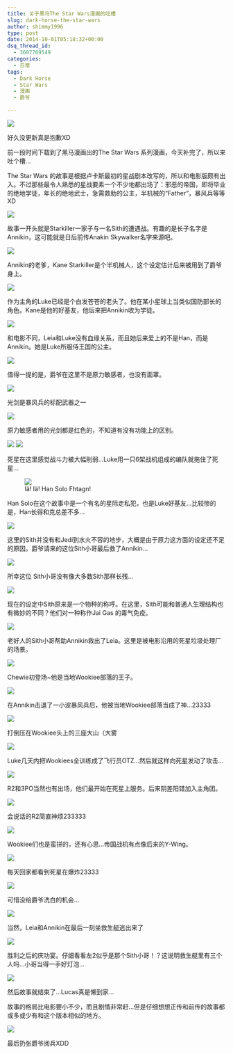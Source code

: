 ```yaml
---
title: 关于黑马The Star Wars漫画的吐槽
slug: dark-horse-the-star-wars
author: shimmy1996
type: post
date: 2014-10-01T05:18:32+00:00
dsq_thread_id:
  - 3607769549
categories:
  - 日常
tags:
  - Dark Horse
  - Star Wars
  - 漫画
  - 爵爷

---
```

<img src="/wp-content/uploads/2014/09/cover.png"/>

好久没更新真是抱歉XD

前一段时间下载到了黑马漫画出的The Star Wars 系列漫画，今天补完了，所以来吐个槽&#8230;

The Star Wars 的故事是根据卢卡斯最初的星战剧本改写的，所以和电影版颇有出入。不过那些最令人熟悉的星战要素一个不少地都出场了：邪恶的帝国，即将毕业的绝地学徒，年长的绝地武士，急需救助的公主，半机械的“Father”，暴风兵等等XD

<img src="/wp-content/uploads/2014/09/1.png"/>

故事一开头就是Starkiller一家子与一名Sith的遭遇战。有趣的是长子名字是Annikin，这可能就是日后前传Anakin Skywalker名字来源吧。

<img src="/wp-content/uploads/2014/09/sk2.png"/>

Annikin的老爹，Kane Starkiller是个半机械人，这个设定估计后来被用到了爵爷身上。

<img src="/wp-content/uploads/2014/09/luke.png"/>

作为主角的Luke已经是个白发苍苍的老头了。他在某小星球上当类似国防部长的角色。Kane是他的好基友，他后来把Annikin收为学徒。

<img src="/wp-content/uploads/2014/09/leia.png"/>

和电影不同，Leia和Luke没有血缘关系，而且她后来爱上的不是Han，而是Annikin。她是Luke所服侍王国的公主。

<img src="/wp-content/uploads/2014/09/vd.png"/>

值得一提的是，爵爷在这里不是原力敏感者，也没有面罩。

<img src="/wp-content/uploads/2014/09/st1.png"/>

光剑是暴风兵的标配武器之一

<img src="/wp-content/uploads/2014/09/st2.png"/>

原力敏感者用的光剑都是红色的，不知道有没有功能上的区别。

<img src="/wp-content/uploads/2014/09/deathstar.png"/>

<img src="/wp-content/uploads/2014/09/ds1.png"/>

死星在这里感觉战斗力被大幅削弱&#8230;Luke用一只6架战机组成的编队就拖住了死星&#8230;

<figure>
<img src="/wp-content/uploads/2014/09/solo3.png"/>
<figcaption>Iä! Iä! Han Solo Fhtagn!</figcaption>
</figure>

Han Solo在这个故事中是一个有名的星际走私犯，也是Luke好基友&#8230;比较惨的是，Han长得和克总差不多&#8230;

<img src="/wp-content/uploads/2014/09/sith1.png"/>

这里的Sith并没有和Jedi到水火不容的地步，大概是由于原力这方面的设定还不足的原因。爵爷请来的这位Sith小哥最后救了Annikin&#8230;

<img src="/wp-content/uploads/2014/09/sith.png"/>

所幸这位 Sith小哥没有像大多数Sith那样长残&#8230;

<img src="/wp-content/uploads/2014/09/Jai.png"/>

现在的设定中Sith原来是一个物种的称呼。在这里，Sith可能和普通人生理结构也有微妙的不同？他们对一种称作Jai Gas 的毒气免疫。

<img src="/wp-content/uploads/2014/09/garbage.png"/>

老好人的Sith小哥帮助Annikin救出了Leia。这里是被电影沿用的死星垃圾处理厂的场景。

<img src="/wp-content/uploads/2014/09/chw.png"/>

Chewie初登场~他是当地Wookiee部落的王子。

<img src="/wp-content/uploads/2014/09/god.png"/>

在Annikin击退了一小波暴风兵后，他被当地Wookiee部落当成了神&#8230;23333

<img src="/wp-content/uploads/2014/09/woki.png"/>

打倒压在Wookiee头上的三座大山（大雾

<img src="/wp-content/uploads/2014/09/wkp.png"/>

Luke几天内把Wookiees全训练成了飞行员OTZ&#8230;然后就这样向死星发动了攻击&#8230;

<img src="/wp-content/uploads/2014/09/cpo.png"/>

R2和3PO当然也有出场，他们最开始在死星上服务。后来阴差阳错加入主角团。

<img src="/wp-content/uploads/2014/09/r2t.png"/>

会说话的R2简直神烦233333

<img src="/wp-content/uploads/2014/09/wkpp.png"/>

Wookiee们也是蛮拼的，还有心思&#8230;帝国战机有点像后来的Y-Wing。

<img src="/wp-content/uploads/2014/09/ds3.png"/>

每天回家都看到死星在爆炸23333

<img src="/wp-content/uploads/2014/09/ds4.png"/>

可惜没给爵爷洗白的机会&#8230;

<img src="/wp-content/uploads/2014/09/kis.png"/>

当然，Leia和Annikin在最后一刻坐救生艇逃出来了

<img src="/wp-content/uploads/2014/09/lastt.png"/>

胜利之后的庆功宴。仔细看看左2似乎是那个Sith小哥！？这说明救生艇里有三个人吗&#8230;小哥当得一手好灯泡&#8230;

<img src="/wp-content/uploads/2014/09/last.png"/>

然后故事就结束了&#8230;Lucas真是懒到家&#8230;

故事的格局比电影要小不少，而且剧情非常赶&#8230;但是仔细想想正传和前传的故事都或多或少有和这个版本相似的地方。

<img src="/wp-content/uploads/2014/09/vad.png"/>

最后扔张爵爷阅兵XDD

 [1]: http://blog.shimmy1996.com/wp-content/uploads/2014/09/cover.png
 [2]: http://blog.shimmy1996.com/wp-content/uploads/2014/09/1.png
 [3]: http://blog.shimmy1996.com/wp-content/uploads/2014/09/sk2.png
 [4]: http://blog.shimmy1996.com/wp-content/uploads/2014/09/luke.png
 [5]: http://blog.shimmy1996.com/wp-content/uploads/2014/09/leia.png
 [6]: http://blog.shimmy1996.com/wp-content/uploads/2014/09/vd.png
 [7]: http://blog.shimmy1996.com/wp-content/uploads/2014/09/st1.png
 [8]: http://blog.shimmy1996.com/wp-content/uploads/2014/09/st2.png
 [9]: http://blog.shimmy1996.com/wp-content/uploads/2014/09/deathstar.png
 [10]: http://blog.shimmy1996.com/wp-content/uploads/2014/09/ds1.png
 [11]: http://blog.shimmy1996.com/wp-content/uploads/2014/09/solo3.png
 [12]: http://blog.shimmy1996.com/wp-content/uploads/2014/09/sith1.png
 [13]: http://blog.shimmy1996.com/wp-content/uploads/2014/09/sith.png
 [14]: http://blog.shimmy1996.com/wp-content/uploads/2014/09/Jai.png
 [15]: http://blog.shimmy1996.com/wp-content/uploads/2014/09/garbage.png
 [16]: http://blog.shimmy1996.com/wp-content/uploads/2014/09/chw.png
 [17]: http://blog.shimmy1996.com/wp-content/uploads/2014/09/god.png
 [18]: http://blog.shimmy1996.com/wp-content/uploads/2014/09/woki.png
 [19]: http://blog.shimmy1996.com/wp-content/uploads/2014/09/wkp.png
 [20]: http://blog.shimmy1996.com/wp-content/uploads/2014/09/cpo.png
 [21]: http://blog.shimmy1996.com/wp-content/uploads/2014/09/r2t.png
 [22]: http://blog.shimmy1996.com/wp-content/uploads/2014/09/wkpp.png
 [23]: http://blog.shimmy1996.com/wp-content/uploads/2014/09/ds3.png
 [24]: http://blog.shimmy1996.com/wp-content/uploads/2014/09/ds4.png
 [25]: http://blog.shimmy1996.com/wp-content/uploads/2014/09/kis.png
 [26]: http://blog.shimmy1996.com/wp-content/uploads/2014/09/lastt.png
 [27]: http://blog.shimmy1996.com/wp-content/uploads/2014/09/last.png
 [28]: http://blog.shimmy1996.com/wp-content/uploads/2014/09/vad.png
